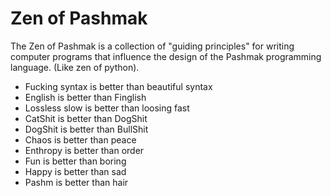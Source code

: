 # Zen of Pashmak
The Zen of Pashmak is a collection of "guiding principles" for writing computer programs that influence the design of the Pashmak programming language.
(Like zen of python).

- Fucking syntax is better than beautiful syntax
- English is better than Finglish
- Lossless slow is better than loosing fast
- CatShit is better than DogShit
- DogShit is better than BullShit
- Chaos is better than peace
- Enthropy is better than order
- Fun is better than boring
- Happy is better than sad
- Pashm is better than hair
